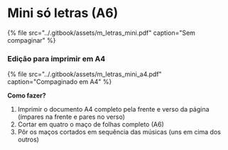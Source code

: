 # Mini só letras \(A6\)

{% file src="../.gitbook/assets/m\_letras\_mini.pdf" caption="Sem compaginar" %}

### Edição para imprimir em A4

{% file src="../.gitbook/assets/m\_letras\_mini\_a4.pdf" caption="Compaginado em A4" %}

**Como fazer?**

1. Imprimir o documento A4 completo pela frente e verso da página \(ímpares na frente e pares no verso\)
2. Cortar em quatro o maço de folhas completo \(A6\)
3. Pôr os maços cortados em sequência das músicas \(uns em cima dos outros\)


